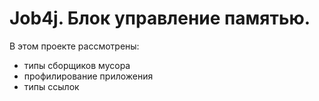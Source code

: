 # Job4j. Блок управление памятью.

В этом проекте рассмотрены:
- типы сборщиков мусора
- профилирование приложения
- типы ссылок
